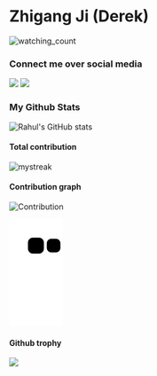 # Zhigang Ji (Derek)
<img src="https://komarev.com/ghpvc/?username=derekji&color=brightgreen" alt="watching_count" />

### Connect me over social media

[<img src="https://img.shields.io/badge/Twitter-1DA1F2?style=for-the-badge&logo=twitter&logoColor=white" />](https://twitter.com/zil_ji "Twitter") 
[<img src="https://img.shields.io/badge/LinkedIn-0077B5?style=for-the-badge&logo=linkedin&logoColor=white" />](https://www.linkedin.com/in/https://www.linkedin.com/in/zhigang-ji-114004168/ "LinkedIn") 

### My Github Stats

![Rahul's GitHub stats](https://github-readme-stats.vercel.app/api?username=derekji&show_icons=true&theme=radical)

#### Total contribution

<img src="https://github-readme-streak-stats.herokuapp.com/?user=derekji&theme=tokyonight" alt="mystreak"/>

#### Contribution graph

![Contribution](https://activity-graph.herokuapp.com/graph?username=derekji&theme=react-dark&hide_border=true&area=true)

![Snake animation](https://github.com/derekji/derekji/blob/output/github-contribution-snake.svg)

#### Github trophy

<img src="https://github-profile-trophy.vercel.app/?username=derekji&theme=juicyfresh&no-bg=true" />



